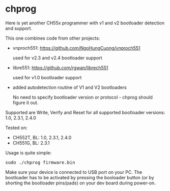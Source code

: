 # chprog
Here is yet another CH55x programmer with v1 and v2 bootloader detection and support.

This one combines code from other projects: 
* vnproch551: https://github.com/NgoHungCuong/vnproch551
  
  used for v2.3 and v2.4 bootloader support
* libre551: https://github.com/rgwan/librech551
  
  used for v1.0 bootloader support
* added autodetection routine of V1 and V2 bootloaders

  No need to specify bootloader version or protocol - chprog should
  figure it out.

Supported are Write, Verify and Reset for all supported bootloader versions:
1.0, 2.3.1, 2.4.0

Tested on:
* CH552T, BL: 1.0, 2.3.1, 2.4.0
* CH551G, BL: 2.3.1

Usage is quite simple:
<pre>
sudo ./chprog firmware.bin
</pre>

Make sure your device is connected to USB port on your PC. The bootloader has to be
activated by pressing the booloader button (or by shorting the bootloader pins/pads)
on your dev board during power-on.
